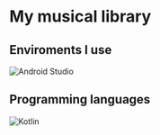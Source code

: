 # My musical library


## Enviroments I use
![Android Studio](https://img.shields.io/badge/android%20studio-red?style=for-the-badge&logo=androidstudio&logoColor=%23FFFFFF&labelColor=%233DDC84&color=%233DDC84&link=https%3A%2F%2Fdeveloper.android.com%2Fstudio%3Fhl%3Des-419)

## Programming languages
![Kotlin](https://img.shields.io/badge/kotlin-red?style=for-the-badge&logo=kotlin&logoColor=%23FFFFFF&labelColor=%237F52FF&color=%237F52FF&link=https%3A%2F%2Fkotlinlang.org%2F)

